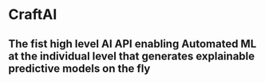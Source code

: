 
# CraftAI
## The fist high level AI API enabling Automated ML at the individual level that generates explainable predictive models on the fly
